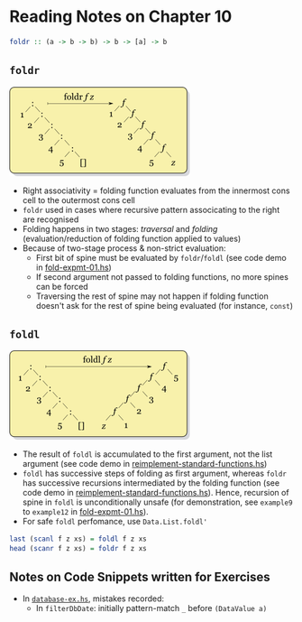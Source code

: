 # Reading Notes on Chapter 10

```Haskell
foldr :: (a -> b -> b) -> b -> [a] -> b
```

## `foldr`

[![foldr structured transformation](./.__img/Right-fold-transformation.png)](https://wiki.haskell.org/Fold)

- Right associativity = folding function evaluates from the innermost cons cell to the outermost cons cell
- `foldr` used in cases where recursive pattern associcating to the right are recognised
- Folding happens in two stages: _traversal_ and _folding_ (evaluation/reduction of folding function applied to values)
- Because of two-stage process & non-strict evaluation:
  - First bit of spine must be evaluated by `foldr`/`foldl` (see code demo in [fold-expmt-01.hs](./fold-expmt-01.hs))
  - If second argument not passed to folding functions, no more spines can be forced
  - Traversing the rest of spine may not happen if folding function doesn't ask for the rest of spine being evaluated (for instance, `const`)

## `foldl`

[![foldl structured transformation](./.__img/Left-fold-transformation.png)](https://wiki.haskell.org/Fold)

- The result of `foldl` is accumulated to the first argument, not the list argument (see code demo in [reimplement-standard-functions.hs](./reimplement-standard-functions))
- `foldl` has successive steps of folding as first argument, whereas `foldr` has successive recursions intermediated by the folding function (see code demo in [reimplement-standard-functions.hs](./reimplement-standard-functions)). Hence, recursion of spine in `foldl` is unconditionally unsafe (for demonstration, see `example9` to `example12` in [fold-expmt-01.hs](./fold-expmt-01.hs)).
- For safe `foldl` perfomance, use `Data.List.foldl'`

```Haskell
last (scanl f z xs) = foldl f z xs
head (scanr f z xs) = foldr f z xs
```

## Notes on Code Snippets written for Exercises

- In [`database-ex.hs`](./database-ex.hs), mistakes recorded:
  - In `filterDbDate`: initially pattern-match `_` before `(DataValue a)`
